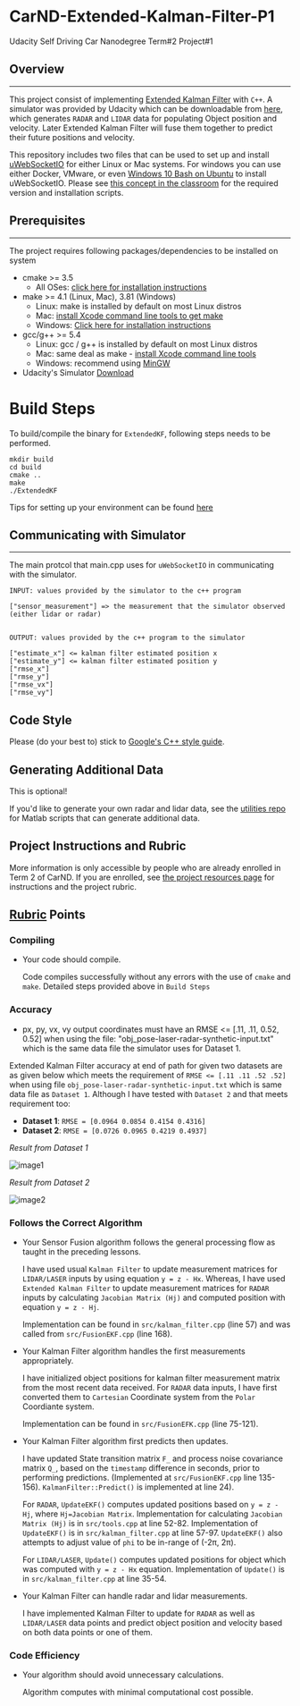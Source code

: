 # CarND-Extended-Kalman-Filter-P1

Udacity Self Driving Car Nanodegree Term#2 Project#1

## Overview
---

This project consist of implementing [Extended Kalman Filter](https://en.wikipedia.org/wiki/Extended_Kalman_filter) with `C++`. A simulator was provided by Udacity which can be downloadable from [here](https://github.com/udacity/self-driving-car-sim/releases), which generates `RADAR` and `LIDAR` data for populating Object position and velocity. Later Extended Kalman Filter will fuse them together to predict their future positions and velocity.

This repository includes two files that can be used to set up and install [uWebSocketIO](https://github.com/uWebSockets/uWebSockets) for either Linux or Mac systems. For windows you can use either Docker, VMware, or even [Windows 10 Bash on Ubuntu](https://www.howtogeek.com/249966/how-to-install-and-use-the-linux-bash-shell-on-windows-10/) to install uWebSocketIO. Please see [this concept in the classroom](https://classroom.udacity.com/nanodegrees/nd013/parts/40f38239-66b6-46ec-ae68-03afd8a601c8/modules/0949fca6-b379-42af-a919-ee50aa304e6a/lessons/f758c44c-5e40-4e01-93b5-1a82aa4e044f/concepts/16cf4a78-4fc7-49e1-8621-3450ca938b77) for the required version and installation scripts.

## Prerequisites
---

The project requires following packages/dependencies to be installed on system

* cmake >= 3.5
  * All OSes: [click here for installation instructions](https://cmake.org/install/)
* make >= 4.1 (Linux, Mac), 3.81 (Windows)
  * Linux: make is installed by default on most Linux distros
  * Mac: [install Xcode command line tools to get make](https://developer.apple.com/xcode/features/)
  * Windows: [Click here for installation instructions](http://gnuwin32.sourceforge.net/packages/make.htm)
* gcc/g++ >= 5.4
  * Linux: gcc / g++ is installed by default on most Linux distros
  * Mac: same deal as make - [install Xcode command line tools](https://developer.apple.com/xcode/features/)
  * Windows: recommend using [MinGW](http://www.mingw.org/)
* Udacity's Simulator [Download](https://github.com/udacity/self-driving-car-sim/releases)

# Build Steps

To build/compile the binary for `ExtendedKF`, following steps needs to be performed.

    mkdir build
    cd build
    cmake ..
    make
    ./ExtendedKF

Tips for setting up your environment can be found [here](https://classroom.udacity.com/nanodegrees/nd013/parts/40f38239-66b6-46ec-ae68-03afd8a601c8/modules/0949fca6-b379-42af-a919-ee50aa304e6a/lessons/f758c44c-5e40-4e01-93b5-1a82aa4e044f/concepts/23d376c7-0195-4276-bdf0-e02f1f3c665d)


## Communicating with Simulator
---

The main protcol that main.cpp uses for `uWebSocketIO` in communicating with the simulator.

    INPUT: values provided by the simulator to the c++ program

    ["sensor_measurement"] => the measurement that the simulator observed (either lidar or radar)


    OUTPUT: values provided by the c++ program to the simulator

    ["estimate_x"] <= kalman filter estimated position x
    ["estimate_y"] <= kalman filter estimated position y
    ["rmse_x"]
    ["rmse_y"]
    ["rmse_vx"]
    ["rmse_vy"]

## Code Style

Please (do your best to) stick to [Google's C++ style guide](https://google.github.io/styleguide/cppguide.html).

## Generating Additional Data

This is optional!

If you'd like to generate your own radar and lidar data, see the [utilities repo](https://github.com/udacity/CarND-Mercedes-SF-Utilities) for Matlab scripts that can generate additional data.

## Project Instructions and Rubric

More information is only accessible by people who are already enrolled in Term 2 of CarND. If you are enrolled, see [the project resources page](https://classroom.udacity.com/nanodegrees/nd013/parts/40f38239-66b6-46ec-ae68-03afd8a601c8/modules/0949fca6-b379-42af-a919-ee50aa304e6a/lessons/f758c44c-5e40-4e01-93b5-1a82aa4e044f/concepts/382ebfd6-1d55-4487-84a5-b6a5a4ba1e47) for instructions and the project rubric.


## [Rubric](https://review.udacity.com/#!/rubrics/748/view) Points

### Compiling

* Your code should compile.

  Code compiles successfully without any errors with the use of `cmake` and `make`. Detailed steps provided above in `Build Steps`

### Accuracy

* px, py, vx, vy output coordinates must have an RMSE <= [.11, .11, 0.52, 0.52] when using the file: "obj_pose-laser-radar-synthetic-input.txt" which is the same data file the simulator uses for Dataset 1.

Extended Kalman Filter accuracy at end of path for given two datasets are as given below which meets the requirement of `RMSE <= [.11 .11 .52 .52]` when using file `obj_pose-laser-radar-synthetic-input.txt` which is same data file as `Dataset 1`. Although I have tested with `Dataset 2` and that meets requirement too:

  * **Dataset 1**: `RMSE = [0.0964 0.0854 0.4154 0.4316]`
  * **Dataset 2**: `RMSE = [0.0726 0.0965 0.4219 0.4937]`

*Result from Dataset 1*

![image1](examples/ds1.png)

*Result from Dataset 2*

![image2](examples/ds2.png)

### Follows the Correct Algorithm

* Your Sensor Fusion algorithm follows the general processing flow as taught in the preceding lessons.

  I have used usual `Kalman Filter` to update measurement matrices for `LIDAR/LASER` inputs by using equation `y = z - Hx`. Whereas, I have used `Extended Kalman Filter` to update measurement matrices for `RADAR` inputs by calculating `Jacobian Matrix (Hj)` and computed position with equation `y = z - Hj`.

  Implementation can be found in `src/kalman_filter.cpp` (line 57) and was called from `src/FusionEKF.cpp` (line 168).

* Your Kalman Filter algorithm handles the first measurements appropriately.

  I have initialized object positions for kalman filter measurement matrix from the most recent data received. For `RADAR` data inputs, I have first converted them to `Cartesian` Coordinate system from the `Polar` Coordiante system.

  Implementation can be found in `src/FusionEFK.cpp` (line 75-121).

* Your Kalman Filter algorithm first predicts then updates.

  I have updated State transition matrix `F_` and process noise covariance matrix `Q_`, based on the `timestamp` difference in seconds, prior to performing predictions. (Implemented at `src/FusionEKF.cpp` line 135-156). `KalmanFilter::Predict()` is implemented at line 24).

  For `RADAR`, `UpdateEKF()` computes updated positions based on `y = z - Hj`, where `Hj=Jacobian Matrix`. Implementation for calculating `Jacobian Matrix (Hj)` is in `src/tools.cpp` at line 52-82. Implementation of `UpdateEKF()` is in `src/kalman_filter.cpp` at line 57-97. `UpdateEKF()` also attempts to adjust value of `phi` to be in-range of (-2π, 2π).

  For `LIDAR/LASER`, `Update()` computes updated positions for object which was computed with `y = z - Hx` equation. Implementation of `Update()` is in `src/kalman_filter.cpp` at line 35-54.

* Your Kalman Filter can handle radar and lidar measurements.

  I have implemented Kalman Filter to update for `RADAR` as well as `LIDAR/LASER` data points and predict object position and velocity based on both data points or one of them.

### Code Efficiency

* Your algorithm should avoid unnecessary calculations.

  Algorithm computes with minimal computational cost possible.